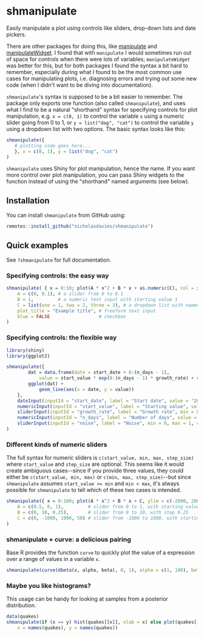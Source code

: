 
# shmanipulate

<!-- badges: start -->

<!-- badges: end -->

Easily manipulate a plot using controls like sliders, drop-down lists and date pickers.

There are other packages for doing this, like [manipulate](https://www.rdocumentation.org/packages/manipulate/versions/1.0.1)
and [manipulateWidget](https://cran.r-project.org/web/packages/manipulateWidget/vignettes/manipulateWidgets.html). I found that
with `manipulate` I would sometimes run out of space for controls when there were lots of variables; `manipulateWidget` was better 
for this, but for both packages I found the syntax a bit hard to remember, especially during what I found to be the most common use 
cases for manipulating plots, i.e. diagnosing errors and trying out some new code (when I didn't want to be diving into documentation).

`shmanipulate`'s syntax is supposed to be a bit easier to remember. The package only exports one function (also called `shmanipulate`), 
and uses what I find to be a natural "shorthand" syntax for specifying controls for plot manipulation, e.g. `x = c(0, 1)` to control 
the variable `x` using a numeric slider going from 0 to 1, or `y = list("dog", "cat")` to control the variable `y` using a dropdown 
list with two options. The basic syntax looks like this:

``` r
shmanipulate({
   # plotting code goes here...
   }, x = c(0, 1), y = list("dog", "cat")
)
```

`shmanipulate` uses Shiny for plot manipulation, hence the name. If you want more control over plot manipulation, you can pass Shiny 
widgets to the function instead of using the "shorthand" named arguments (see below).

## Installation

You can install `shmanipulate` from GitHub using:

``` r
remotes::install_github("nicholasdavies/shmanipulate")
```

## Quick examples

See `?shmanipulate` for full documentation.

### Specifying controls: the easy way

``` r
shmanipulate( { x = 0:10; plot(A * x^2 + B * x + as.numeric(C), col = if(blue) 4 else 1, main = plot_title, ylim = c(-5, 10)) },
    A = c(0, 0.1), # a slider from 0 to 0.1
    B = 1,         # a numeric text input with starting value 1
    C = list(one = 1, two = 2, three = 3), # a dropdown list with named values
    plot_title = "Example title", # freeform text input
    blue = FALSE                  # checkbox
)
```

### Specifying controls: the flexible way

``` r
library(shiny)
library(ggplot2)

shmanipulate({
        dat = data.frame(date = start_date + 0:(n_days - 1),
            value = start_value * exp(0:(n_days - 1) * growth_rate) + rnorm(n_days, 0, noise));
        ggplot(dat) +
            geom_line(aes(x = date, y = value))
    },
    dateInput(inputId = "start_date", label = "Start date", value = "2020-01-01"),
    numericInput(inputId = "start_value", label = "Starting value", value = 1, min = 0, max = 10, step = 1),
    sliderInput(inputId = "growth_rate", label = "Growth rate", min = 0, max = 1, value = 0, step = 0.01),
    numericInput(inputId = "n_days", label = "Number of days", value = 30, min = 1, max = 60, step = 1),
    sliderInput(inputId = "noise", label = "Noise", min = 0, max = 1, value = 0, step = 0.01)
)
```

### Different kinds of numeric sliders

The full syntax for numeric sliders is `c(start_value, min, max, step_size)` where `start_value` and `step_size` are optional. 
This seems like it would create ambiguous cases--since if you provide three values, they could either be `c(start_value, min, max)` 
or `c(min, max, step_size)`--but since `shmanipulate` assumes `start_value >= min` and `min < max`, it's always possible 
for `shmanipulate` to tell which of these two cases is intended.

``` r
shmanipulate({ x = 0:100; plot(A * x^2 + B * x + C, ylim = c(-2000, 2000)) },
    A = c(0.5, 0, 1),         # slider from 0 to 1, with starting value 0.5
    B = c(0, 10, 0.25),       # slider from 0 to 10, with step 0.25
    C = c(0, -1000, 1000, 50) # slider from -1000 to 1000, with starting value 0 and step 50
)
```

### shmanipulate + curve: a delicious pairing

Base R provides the function `curve` to quickly plot the value of a expression over a range of values in a variable `x`.

``` r
shmanipulate(curve(dbeta(x, alpha, beta), 0, 1), alpha = c(1, 100), beta = c(1, 100))
```

### Maybe you like histograms?

This usage can be handy for looking at samples from a posterior distribution.

``` r
data(quakes)
shmanipulate(if (x == y) hist(quakes[[x]], xlab = x) else plot(quakes[[x]], quakes[[y]], xlab = x, ylab = y), 
    x = names(quakes), y = names(quakes))
```
